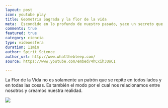 ```yaml
---
layout: post
icon: youtube play
title: Geometria Sagrada y la flor de la vida
meta:  Escondido en lo profundo de nuestro pasado, yace un secreto que ha sido olvidado. El antiguo secreto de la Flor de la Vida.
comments: true
featured: true
category: ciencia
type: videoesfera
duration: 11min
author: Spirit Science
author_url: http://www.whatthebleep.com/
source: https://www.youtube.com/embed/4hCxih3UoCI

---
```


<p>
La Flor de la Vida no es solamente un patrón que se repite en todos lados y en todas las cosas. Es también el modo por el cual nos relacionamos entre nosotros y creamos nuestra realidad.
</p>

<img src="http://anomalien.com/wp-content/uploads/2015/05/everlastingstar.jpg">
